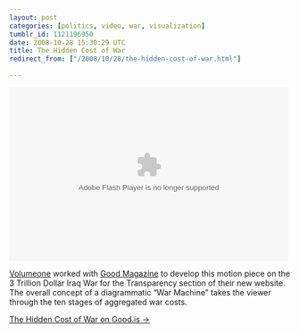 ```yaml
---
layout: post
categories: [politics, video, war, visualization]
tumblr_id: 1121196950  
date: 2008-10-28 15:30:29 UTC
title: The Hidden Cost of War
redirect_from: ["/2008/10/28/the-hidden-cost-of-war.html"]

---
```


<object height="311" width="500"><param name="movie" value="http://www.good.is/wp-content/plugins/video/component.swf"/><param name="allowScriptAccess" value="always" /><param name="allowFullScreen" value="true"/><param name="flashvars" value="video=http://s3.amazonaws.com/www.goodmagazine.com/videos/cost_of_war.mp4&image=http://www.good.is/wp-content/themes/goodv1/images/defaultimg_video.gif&title=The Hidden Cost of War&doubleClickUrl=http://www.good.is/?p=12104"/><embed src="//www.good.is/wp-content/plugins/video/component.swf?video=http://s3.amazonaws.com/www.goodmagazine.com/videos/cost_of_war.mp4&image=http://www.good.is/wp-content/themes/goodv1/images/defaultimg_video.gif&title=The Hidden Cost of War&doubleClickUrl=http://www.good.is/?p=12104" type="application/x-shockwave-flash" width="500" height="311" allowFullScreen="true"></embed></object>

<a href="http://volumeone.com/">Volumeone</a> worked with <a href="http://www.good.is/">Good Magazine</a> to develop this motion piece on the 3 Trillion Dollar Iraq War for the Transparency section of their new website. The overall concept of a diagrammatic “War Machine” takes the viewer through the ten stages of aggregated war costs.

<a href="http://www.good.is/?p=12104">The Hidden Cost of War on Good.is →</a>
